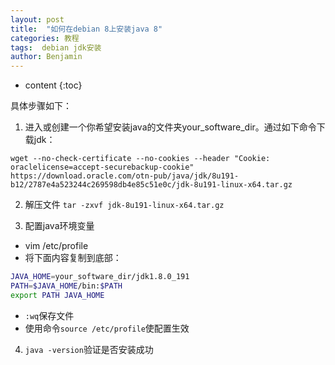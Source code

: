 ```yaml
---
layout: post
title:  "如何在debian 8上安装java 8"
categories: 教程
tags:  debian jdk安装
author: Benjamin
---
```


* content
{:toc}

具体步骤如下：




1. 进入或创建一个你希望安装java的文件夹your_software_dir。通过如下命令下载jdk：

  `wget --no-check-certificate --no-cookies --header "Cookie: oraclelicense=accept-securebackup-cookie" https://download.oracle.com/otn-pub/java/jdk/8u191-b12/2787e4a523244c269598db4e85c51e0c/jdk-8u191-linux-x64.tar.gz`

2. 解压文件 `tar -zxvf jdk-8u191-linux-x64.tar.gz`

3. 配置java环境变量
  * vim /etc/profile
  * 将下面内容复制到底部：
  ```sh
  JAVA_HOME=your_software_dir/jdk1.8.0_191
  PATH=$JAVA_HOME/bin:$PATH
  export PATH JAVA_HOME
  ```
  * `:wq`保存文件
  * 使用命令`source /etc/profile`使配置生效

4. `java -version`验证是否安装成功
